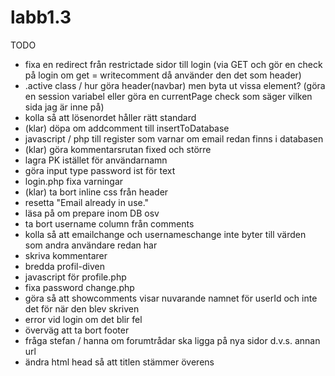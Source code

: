 # labb1.3

TODO

* fixa en redirect från restrictade sidor till login
(via GET och gör en check på login om get = writecomment då använder den det som header)
* .active class / hur göra header(navbar) men byta ut vissa element?
(göra en session variabel eller göra en currentPage check som säger vilken sida jag är inne på)
* kolla så att lösenordet håller rätt standard
* (klar) döpa om addcomment till insertToDatabase
* javascript / php till register som varnar om email redan finns i databasen
* (klar) göra kommentarsrutan fixed och större
* lagra PK istället för användarnamn
* göra input type password ist för text
* login.php fixa varningar
* (klar) ta bort inline css från header
* resetta "Email already in use."
* läsa på om prepare inom DB osv
* ta bort username column från comments
* kolla så att emailchange och usernameschange inte byter till värden som andra användare redan har
* skriva kommentarer
* bredda profil-diven
* javascript för profile.php
* fixa password change.php
* göra så att showcomments visar nuvarande namnet för userId och inte det för när den blev skriven
* error vid login om det blir fel
* överväg att ta bort footer
* fråga stefan / hanna om forumtrådar ska ligga på nya sidor d.v.s. annan url
* ändra html head så att titlen stämmer överens